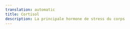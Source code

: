 ```yaml
---
translation: automatic
title: Cortisol
description: La principale hormone de stress du corps
---
```

